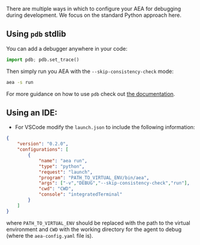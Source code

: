 There are multiple ways in which to configure your AEA for debugging during development. We focus on the standard Python approach here.

## Using `pdb` stdlib

You can add a debugger anywhere in your code:

``` python
import pdb; pdb.set_trace()
```

Then simply run you AEA with the `--skip-consistency-check` mode:

``` bash
aea -s run
```

For more guidance on how to use `pdb` check out <a href="https://docs.python.org/3/library/pdb.html" target="_blank">the documentation</a>.

## Using an IDE:

- For VSCode modify the `launch.json` to include the following information:

``` json
{
    "version": "0.2.0",
    "configurations": [
        {
            "name": "aea run",
            "type": "python",
            "request": "launch",
            "program": "PATH_TO_VIRTUAL_ENV/bin/aea",
            "args": ["-v","DEBUG","--skip-consistency-check","run"],
            "cwd": "CWD",
            "console": "integratedTerminal"
        }
    ]
}
```
where `PATH_TO_VIRTUAL_ENV` should be replaced with the path to the virtual environment and `CWD` with the working directory for the agent to debug (where the `aea-config.yaml` file is).
